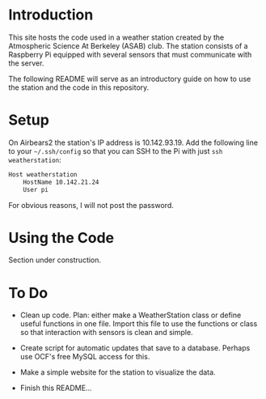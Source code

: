 # Introduction

This site hosts the code used in a weather station created by the Atmospheric Science At Berkeley (ASAB) club. 
The station consists of a Raspberry Pi equipped with several sensors that must communicate with the server.

The following README will serve as an introductory guide on how to use the station and the code in this repository.

# Setup

On Airbears2 the station's IP address is 10.142.93.19. 
Add the following line to your `~/.ssh/config` so that you can SSH to the Pi with just `ssh weatherstation`:

```bash
Host weatherstation
	HostName 10.142.21.24
	User pi
```

For obvious reasons, I will not post the password.

# Using the Code

Section under construction.

# To Do

- Clean up code. Plan: either make a WeatherStation class or define useful functions in one file. Import this file to use the functions or class so that interaction with sensors is clean and simple.

- Create script for automatic updates that save to a database. Perhaps use OCF's free MySQL access for this.

- Make a simple website for the station to visualize the data. 

- Finish this README...
